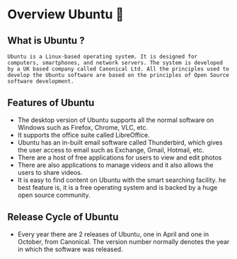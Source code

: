 # Overview Ubuntu :star2:

## What is Ubuntu ? 
    Ubuntu is a Linux-based operating system. It is designed for computers, smartphones, and network servers. The system is developed by a UK based company called Canonical Ltd. All the principles used to develop the Ubuntu software are based on the principles of Open Source software development.

## Features of Ubuntu  
* The desktop version of Ubuntu supports all the normal software on Windows such as Firefox, Chrome, VLC, etc.
* It supports the office suite called LibreOffice.
* Ubuntu has an in-built email software called Thunderbird, which gives the user access to email such as Exchange, Gmail, Hotmail, etc.
* There are a host of free applications for users to view and edit photos 
* There are also applications to manage videos and it also allows the users to share videos.
* It is easy to find content on Ubuntu with the smart searching facility.
he best feature is, it is a free operating system and is backed by a huge open source community.
## Release Cycle of Ubuntu
* Every year there are 2 releases of Ubuntu, one in April and one in October, from Canonical. The version number normally denotes the year in which the software was released.